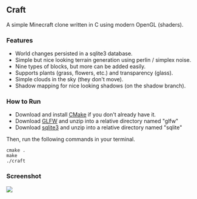 ## Craft

A simple Minecraft clone written in C using modern OpenGL (shaders).

### Features

* World changes persisted in a sqlite3 database.
* Simple but nice looking terrain generation using perlin / simplex noise.
* Nine types of blocks, but more can be added easily.
* Supports plants (grass, flowers, etc.) and transparency (glass).
* Simple clouds in the sky (they don't move).
* Shadow mapping for nice looking shadows (on the shadow branch).

### How to Run

- Download and install [CMake](http://www.cmake.org/cmake/resources/software.html) if you don't already have it.
- Download [GLFW](http://www.glfw.org/) and unzip into a relative directory named "glfw"
- Download [sqlite3](http://www.sqlite.org/download.html) and unzip into a relative directory named "sqlite"

Then, run the following commands in your terminal.

    cmake .
    make
    ./craft

### Screenshot

![](https://raw.github.com/fogleman/Craft/master/screenshot.png)
